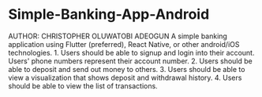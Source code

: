 # Simple-Banking-App-Android
AUTHOR: CHRISTOPHER OLUWATOBI ADEOGUN
A  simple banking application using Flutter (preferred), React Native, or other android/iOS technologies. 1. Users should be able to signup and login into their account. Users' phone numbers represent their account number. 2. Users should be able to deposit and send out money to others. 3. Users should be able to view a visualization that shows deposit and withdrawal history. 4. Users should be able to view the list of transactions.

